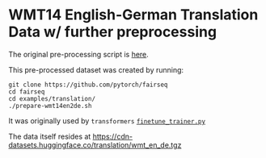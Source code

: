 # WMT14 English-German Translation Data w/ further preprocessing

The original pre-processing script is [here](https://github.com/pytorch/fairseq/blob/master/examples/translation/prepare-wmt14en2de.sh).

This pre-processed dataset was created by running:

```
git clone https://github.com/pytorch/fairseq
cd fairseq
cd examples/translation/
./prepare-wmt14en2de.sh
```

It was originally used by  `transformers` [`finetune_trainer.py`](https://github.com/huggingface/transformers/blob/641f418e102218c4bf16fcd3124bfebed6217ef6/examples/seq2seq/finetune_trainer.py)

The data itself resides at https://cdn-datasets.huggingface.co/translation/wmt_en_de.tgz
